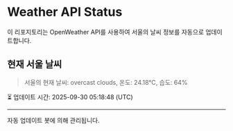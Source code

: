 
# Weather API Status

이 리포지토리는 OpenWeather API를 사용하여 서울의 날씨 정보를 자동으로 업데이트합니다.

## 현재 서울 날씨
> 서울의 현재 날씨: overcast clouds, 온도: 24.18°C, 습도: 64%

⏳ 업데이트 시간: 2025-09-30 05:18:48 (UTC)

---
자동 업데이트 봇에 의해 관리됩니다.
